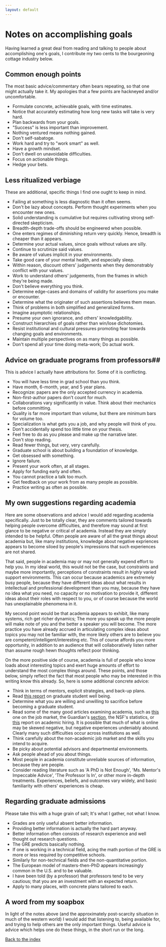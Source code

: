 ```yaml
---
layout: default
---
```


# Notes on accomplishing goals #
Having learned a great deal from reading and talking to people about accomplishing one's goals, I contribute my two cents to the bourgeoning cottage industry below.

## Common enough points ##
The most basic advice/commentary often bears repeating, so that one might actually take it. My apologies that a few points are hackneyed and/or uncomfortable.

 - Formulate concrete, achievable goals, with time estimates.
 - Notice that accurately estimating how long new tasks will take is very hard.
 - Plan backwards from your goals.
 - "Success" is less important than improvement.
 - Nothing ventured means nothing gained.
 - Don't self-sabatoge.
 - Work hard and try to "work smart" as well.
 - Have a growth mindset.
 - Don't dwell on unavoidable difficulties.
 - Focus on actionable things.
 - Hedge your bets.

## Less ritualized verbiage ##
These are additional, specific things I find one ought to keep in mind.

 - Failing at something is less diagnostic than it often seems.
 - Don't be lazy about concepts. Perform thought experiments when you encounter new ones.
 - Solid understanding is cumulative but requires cultivating strong self-directed skepticism.
 - Breadth-depth trade-offs should be engineered when possible.
 - One enters regimes of diminishing return very quickly. Hence, breadth is cheaper than it appears.
 - Determine your actual values, since goals without values are silly.
 - Continue to scrutinize said values.
 - Be aware of values implicit in your environments.
 - Take good care of your mental health, and especially sleep.
 - Within reason, discount others' judgements when they demonstrably conflict with your values.
 - Work to understand others' judgements, from the frames in which they're being made.
 - Don't believe everything you think.
 - Determine edge-cases and domains of validity for assertions you make or encounter.
 - Determine what the originater of such assertions believes them mean.
 - Think of problems in both simplified and generalized forms.
 - Imagine asymptotic relationships.
 - Presume your own ignorance, and others' knowledgability.
 - Construct hierarchies of goals rather than win/lose dichotomies.
 - Resist institutional and cultural pressures promoting fear towards changing goals and environments.
 - Maintain multiple perspectives on as many things as possible.
 - Don't spend all your time doing meta-work; Do actual work.

## Advice on graduate programs from professors##
This is advice I actually have attributions for. Some of it is conflicting.

 - You will have less time in grad school than you think.
 - Have month, 6-month, year, and 5 year plans.
 - Recognize: papers are the only accepted currency in academia.
 - Non-first-author papers don't count for much.
 - Collaborations vary significantly in value. Think about their mechanics before committing.
 - Quality is far more important than volume, but there are minimum bars for volume too.
 - Specialization is what gets you a job, and why people will think of you.
 - Don't accidentally spend too little time on your thesis.
 - Feel free to do as you please and make up the narrative later.
 - Don't stop reading.
 - Read fewer things, but very, very carefully.
 - Graduate school is about building a foundation of knowledge.
 - Get obsessed with something.
 - Ignore failure.
 - Present your work often, at all stages.
 - Apply for funding early and often.
 - You cannot practice a talk too much.
 - Get feedback on your work from as many people as possible.
 - Practice writing as often as possible.

## My own suggestions regarding academia ##
Here are some observations and advice I would add regarding academia specifically. Just to be totally clear, they are comments tailored towards helping people overcome difficulties, and therefore may sound at first glance to be negative or critical of academia. Instead they are simply intended to be helpful. Often people are aware of all the great things about academia but, like many institutions, knowledge about negative expriences appears to become siloed by people's impressions that such experiences are not shared.

That said, people in academia may or may not generally expend effort to help you. In my ideal world, this would not be the case, but constraints and maybe more importantly, perceptions of constraints result in _highly_ varied support environments. This can occur because academics are extremely busy people, because they have different ideas about what results in intellectual and professional development than you may, because they have no idea what you need, no capacity or no motivation to provide it, different ideas about their roles with respect to you, or of course because the world has unexplainable phenomena in it.

My second point would be that academia appears to exhibit, like many systems, rich get richer dynamics; The more you speak up the more people will make note of you and the better a speaker you will become. The more practice you have already accrued in articulating complex ideas about topics you may not be familiar with, the more likely others are to believe you are competent/intelligent/interesting etc. This of course affords you more opportunity, in addition to an audience that will collaboratively listen rather than assume rough hewn thoughts reflect poor thinking.

On the more positive side of course, academia is full of people who know loads about interesting topics and exert huge amounts of effort to understand the most complex things around. These points, and those below, simply reflect the fact that most people who may be interested in this writing know this already. So, here is some additional concrete advice:

 - Think in terms of mentors, explicit strategies, and back-up plans.
 - Read [this report](http://ga.berkeley.edu/wp-content/uploads/2015/04/wellbeingreport_2014.pdf) on graduate student well being.
 - Determine what you are willing and unwilling to sacrifice before becoming a graduate student.
 - Read some of the many good articles examining academia, such as [this](https://www.theatlantic.com/education/archive/2016/04/bad-job-market-phds/479205/) one on the job market, the Guardian's [section](https://www.theguardian.com/higher-education-network/series/academics-anonymous), the NSF's statistics, or [this](http://www.sciencemag.org/careers/2016/03/how-prestige-shapes-professoriate) report on academic hiring. It is possible that much of what is online may be skewed negative, but negative experiences undeniably abound. Clearly many such difficulties occur across institutions as well.
 - Think carefully about the non-academic job market and the skills you intend to acquire.
 - Be picky about potential advisors and departmental environments.
 - Ask people ahead of you about things.
 - Most people in academia constitute unreliable sources of information, because they are people.
 - Consider reading literature such as 'A PhD is Not Enough', 'Ms. Mentor's Impeccable Advice', 'The Professor Is In', or other more in-depth treatments. Experiences, beliefs, and outcomes vary widely, and basic familiarity with others' experiences is cheap.


## Regarding graduate admissions ##
Please take this with a huge grain of salt; It's what I gather, not what I know.

 - Grades are only useful absent better information.
 - Providing better information is actually the hard part anyway.
 - Better information often consists of research experience and well thought out research questions.
 - The GRE predicts basically nothing.
 - If one is working in a technical field, acing the math portion of the GRE is more or less required by competitive schools.
 - Similarly for non-technical fields and the non-quantitative portion.
 - The European model of masters-then-PhD appears increasingly common in the U.S. and to be valuable.
 - I have been told (by a professor) that professors tend to be very cautious; that you are an investment with an expected return.
 - Apply to many places, with concrete plans tailored to each.

## A word from my soapbox ##
In light of the notes above (and the approximately post-scarcity situation in much of the western world) I would add that listening to, being available for, and trying to help others are the only important things. Useful advice is advice which helps one do these things, in the short run or the long.

[Back to the index](../index)
